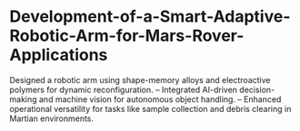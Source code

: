 # Development-of-a-Smart-Adaptive-Robotic-Arm-for-Mars-Rover-Applications
Designed a robotic arm using shape-memory alloys and electroactive polymers for dynamic reconfiguration. – Integrated AI-driven decision-making and machine vision for autonomous object handling. – Enhanced operational versatility for tasks like sample collection and debris clearing in Martian environments.
